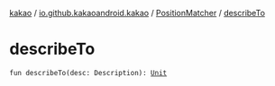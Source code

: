 [kakao](../../index.md) / [io.github.kakaoandroid.kakao](../index.md) / [PositionMatcher](index.md) / [describeTo](./describe-to.md)

# describeTo

`fun describeTo(desc: Description): `[`Unit`](https://kotlinlang.org/api/latest/jvm/stdlib/kotlin/-unit/index.html)